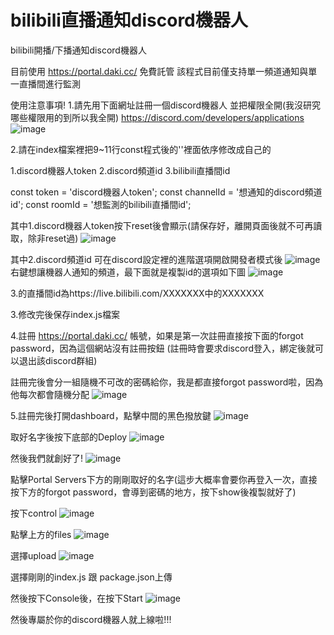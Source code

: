 # bilibili直播通知discord機器人
bilibili開播/下播通知discord機器人

目前使用 https://portal.daki.cc/ 免費託管
該程式目前僅支持單一頻道通知與單一直播間進行監測

使用注意事項!
1.請先用下面網址註冊一個discord機器人 並把權限全開(我沒研究哪些權限用的到所以我全開)
  https://discord.com/developers/applications
  ![image](https://github.com/user-attachments/assets/e9c5eef4-8c95-497f-aa23-4fbb6570e825)

2.請在index檔案裡把9~11行const程式後的''裡面依序修改成自己的

  1.discord機器人token
  2.discord頻道id
  3.bilibili直播間id

  const token = 'discord機器人token';
  const channelId = '想通知的discord頻道id';
  const roomId = '想監測的bilibili直播間id';

  其中1.discord機器人token按下reset後會顯示(請保存好，離開頁面後就不可再讀取，除非reset過)
  ![image](https://github.com/user-attachments/assets/33c92d70-7d41-43a1-a609-eddc676a5538)
  
  其中2.discord頻道id 可在discord設定裡的進階選項開啟開發者模式後
  ![image](https://github.com/user-attachments/assets/a79ee7e9-13ce-413b-bb6e-d8ea88b43703)
  右鍵想讓機器人通知的頻道，最下面就是複製id的選項如下圖
  ![image](https://github.com/user-attachments/assets/10347246-6098-418b-a7b5-652d06993a78)

  3.的直播間id為https://live.bilibili.com/XXXXXXX中的XXXXXXX

3.修改完後保存index.js檔案

4.註冊 https://portal.daki.cc/ 帳號，如果是第一次註冊直接按下面的forgot password，因為這個網站沒有註冊按鈕
(註冊時會要求discord登入，綁定後就可以退出該discord群組)

註冊完後會分一組隨機不可改的密碼給你，我是都直接forgot password啦，因為他每次都會隨機分配
![image](https://github.com/user-attachments/assets/8d2337a8-878f-48fb-be06-9d1b9f4eb8db)

5.註冊完後打開dashboard，點擊中間的黑色撥放鍵
![image](https://github.com/user-attachments/assets/3cbfe0e5-90d6-4d64-aa6a-0257648daff0)

取好名字後按下底部的Deploy
![image](https://github.com/user-attachments/assets/7153236c-0d96-420e-8517-8363ad3bf277)

然後我們就創好了!
![image](https://github.com/user-attachments/assets/62d7f314-200d-4eff-a7af-ea9076efad0a)

點擊Portal Servers下方的剛剛取好的名字(這步大概率會要你再登入一次，直接按下方的forgot password，會導到密碼的地方，按下show後複製就好了)

按下control
![image](https://github.com/user-attachments/assets/da0dc96d-2306-4ada-9ae5-7800f45a26ed)

點擊上方的files
![image](https://github.com/user-attachments/assets/6e8485b8-ce7e-455a-ae97-841d8125b16d)

選擇upload
![image](https://github.com/user-attachments/assets/900cc8e9-5516-4b10-9fec-18176c2f0e57)

選擇剛剛的index.js 跟 package.json上傳

然後按下Console後，在按下Start
![image](https://github.com/user-attachments/assets/326c84ee-8439-4dca-8f91-36589b98cae6)

然後專屬於你的discord機器人就上線啦!!!




